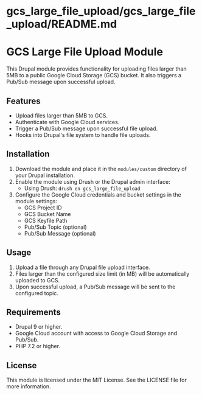 # gcs_large_file_upload/gcs_large_file_upload/README.md

# GCS Large File Upload Module

This Drupal module provides functionality for uploading files larger than 5MB to a public Google Cloud Storage (GCS) bucket. It also triggers a Pub/Sub message upon successful upload.

## Features

- Upload files larger than 5MB to GCS.
- Authenticate with Google Cloud services.
- Trigger a Pub/Sub message upon successful file upload.
- Hooks into Drupal's file system to handle file uploads.

## Installation

1. Download the module and place it in the `modules/custom` directory of your Drupal installation.
2. Enable the module using Drush or the Drupal admin interface:
   - Using Drush: `drush en gcs_large_file_upload`
3. Configure the Google Cloud credentials and bucket settings in the module settings:
   - GCS Project ID
   - GCS Bucket Name
   - GCS Keyfile Path
   - Pub/Sub Topic (optional)
   - Pub/Sub Message (optional)

## Usage

1. Upload a file through any Drupal file upload interface.
2. Files larger than the configured size limit (in MB) will be automatically uploaded to GCS.
3. Upon successful upload, a Pub/Sub message will be sent to the configured topic.

## Requirements

- Drupal 9 or higher.
- Google Cloud account with access to Google Cloud Storage and Pub/Sub.
- PHP 7.2 or higher.

## License

This module is licensed under the MIT License. See the LICENSE file for more information.